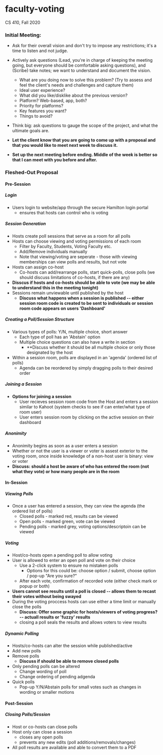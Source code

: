 # faculty-voting
CS 410, Fall 2020

### Initial Meeting:
- Ask for their overall vision and don't try to impose any restrictions; it's a time to listen and not judge.
- Actively ask questions (Lead, you're in charge of keeping the meeting going, but everyone should be comfortable asking questions), and (Scribe) take notes; we want to understand and document the vision.
  * What are you doing now to solve this problem? (Try to assess and feel the client's needs and challenges and capture them)
  * Ideal user experience?
  * What did you like/disklike about the previous version?
  * Platform? Web-based, app, both?
  * Priority for platforms?
  * Key features you want?
  * Things to avoid?
  
- Think big: ask questions to gauge the scope of the project, and what the ultimate goals are.

- **Let the client know that you are going to come up with a proposal and that you would like to meet next week to discuss it.**
- **Set up the next meeting before ending. Middle of the week is better so that I can meet with you before and after.**

### Fleshed-Out Proposal
#### Pre-Session
##### Login 
- Users login to website/app through the secure Hamilton login portal 
  * ensures that hosts can control who is voting

##### Session Generation
- Hosts create poll sessions that serve as a room for all polls
- Hosts can choose viewing and voting permissions of each room
  * Filter by Faculty, Students, Voting Faculty etc.
  * Add/Remove individuals manually
  * Note that viewing/voting are seperate - those with viewing memberships can view polls and results, but not vote
- Hosts can assign co-host
  * Co-hosts can add/rearrange polls, start quick-polls, close polls (we should discuss limitations of co-hosts, if there are any)
- **Disscus if hosts and co-hosts should be able to vote (we may be able to understand this in the meeting tonight)**
- Sessions remain unviewable until published by the host 
  * **Discuss what happens when a session is published -- either session room code is created to be sent to individuals or session room code appears on users 'Dashboard'**

##### Creating a Poll/Session Structure
- Various types of polls: Y/N, multiple choice, short answer
  * Each type of poll has an 'Abstain' option 
  * Multiple choice questions can also have a write in section 
    * **Discuss whether it should be all multiple choice or only those designated by the host
- Within a session room, polls are displayed in an 'agenda' (ordered list of polls)
  * Agenda can be reordered by simply dragging polls to their desired order
 
##### Joining a Session 
- **Options for joining a session**
  * User recieves session room code from the Host and enters a session similar to Kahoot (system checks to see if can enter/what type of room user)
  * User enters session room by clicking on the active session on their dashboard

##### Anonimity 
- Anonimity begins as soon as a user enters a session
- Whether or not the user is a viewer or voter is assest exterior to the voting room, once inside knowledge of a non-host user is binary: view or voter
- **Discuss: should a host be aware of who has entered the room (not what they vote) or how many people are in the room**

#### In-Session
##### Viewing Polls
- Once a user has entered a session, they can view the agenda (the ordered list of polls)
  * Closed polls - marked red, results can be viewed
  * Open polls - marked green, vote can be viewed 
  * Pending polls - marked grey, voting options/descriptoin can be viewed

##### Voting 
- Host/co-hosts open a pending poll to allow voting 
- User is allowed to enter an open poll and vote on their choice
  * Use a 2-click system to ensure no mistaken polls 
    * Options for this could be: choose option / submit, choose option / pop-up "Are you sure?"
  * After each vote, confirmation of recorded vote (either check mark or popup or both)
- **Users cannot see results until a poll is closed -- allows them to recast their votes without being swayed**
- During the voting proccess hosts can use either a time limit or manually close the polls
  * **Discuss: Offer some graphic for hosts/viewers of voting progress? -- actuall results or 'fuzzy' results**
  * closing a poll seals the results and allows voters to view results
 
##### Dynamic Polling 
- Hosts/co-hosts can alter the session while published/active
- Add new polls
- Remove polls 
  * **Discuss if should be able to remove closed polls**
- Only pending polls can be altered 
  * Change wording of poll
  * Change ordering of pending adgenda
- Quick polls 
  * Pop-up Y/N/Abstain polls for small votes such as changes in wording or smaller motions
 
#### Post-Session
##### Closing Polls/Session
- Host or co-hosts can close polls
- Host only can close a session 
  * closes any open polls
  * prevents any new edits (poll additions/removals/changes)
- All poll results are available and able to convert them to a PDF
 

